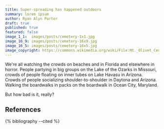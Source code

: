 ```yaml
---
title: Super-spreading has happened outdoors
summary: lorem ipsum
author: Ryan Alyn Porter
draft: true
published: true
featured: false
image_1_1:  images/posts/cemetery-1x1.jpg
image_16_9: images/posts/cemetery-16x9.jpg
image_16_5: images/posts/cemetery-16x5.jpg
image_copyright: https://commons.wikimedia.org/wiki/File:Mt._Olivet_Cemetery.jpg
---
```


We're all watching the crowds on beaches and in Florida and elsewhere in horror.  People partying in big groups on the Lake of the Ozarks in Missouri, crowds of people floating on inner tubes on Lake Havasu in Arizona.  Crowds of people socializing shoulder-to-shoulder in Daytona and Arizona.  Walking the boardwalks in packs on the boardwalk in Ocean City, Maryland.

But how bad is it, really?

<!--more-->


<h2>References</h2>

{% bibliography --cited %}
